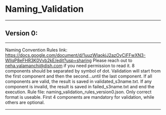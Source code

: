 # Naming_Validation
___
## Version 0:
___
Naming Convention Rules link: https://docs.google.com/document/d/1uuzWIaokjJ2azOyCiFFwXN3-WlIqP8eFHR3K0Vvb2kE/edit?usp=sharing
Please reach out to neha.yalamanchi@dish.com if you need permission to read it.
8 components should be separated by symbol of dot. Validation will start from the first component and then the second...until the last component. If all components are valid, the result is saved in validated_s3name.txt. If any component is invalid, the result is saved in failed_s3name.txt and end the execution.
Rule file: naming_validation_rules_version0.json.
Only correct format is useable.
First 4 components are mandatory for validation, while others are optional.
___


